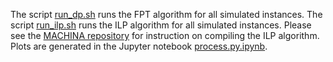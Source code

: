 The script [run_dp.sh](run_dp.sh) runs the FPT algorithm for all simulated instances. The script [run_ilp.sh](run_ilp.sh) runs the ILP algorithm for all simulated instances. Please see the [MACHINA repository](https://github.com/raphael-group/machina) for instruction on compiling the ILP algorithm. Plots are generated in the Jupyter notebook [process.py.ipynb](process.py.ipynb).
